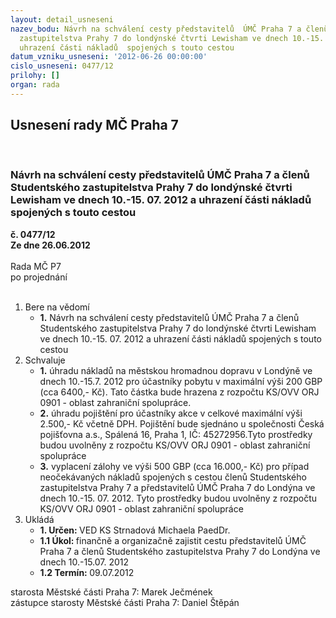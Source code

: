 ```yaml
---
layout: detail_usneseni
nazev_bodu: Návrh na schválení cesty představitelů  ÚMČ Praha 7 a členů Studentského
  zastupitelstva Prahy 7 do londýnské čtvrti Lewisham ve dnech 10.-15. 07. 2012 a
  uhrazení části nákladů  spojených s touto cestou
datum_vzniku_usneseni: '2012-06-26 00:00:00'
cislo_usneseni: 0477/12
prilohy: []
organ: rada
---
```

<div id="ucUsn_pList" class="usn">
	<span><h2>Usnesení rady MČ Praha 7 </h2>
<br></span><div class="standBody">
<span><h3>Návrh na schválení cesty představitelů  ÚMČ Praha 7 a členů Studentského zastupitelstva Prahy 7 do londýnské čtvrti Lewisham ve dnech 10.-15. 07. 2012 a uhrazení části nákladů  spojených s touto cestou</h3></span><div class="center">
		<strong>č. 0477/12</strong><br>
	</div>
<div class="center">
		<strong>Ze dne 26.06.2012</strong><br><br>
	</div>Rada MČ P7<br> po projednání<br><br><ol>
<li>Bere na vědomí<ul><li>
<strong>1.</strong> Návrh na schválení cesty představitelů  ÚMČ Praha 7 a členů Studentského zastupitelstva Prahy 7 do londýnské čtvrti Lewisham ve dnech 10.-15. 07. 2012 a uhrazení části nákladů  spojených s touto cestou</li></ul>
</li>
<li>Schvaluje<ul>
<li>
<strong>1.</strong> úhradu nákladů  na městskou hromadnou dopravu v Londýně ve dnech 10.-15.7. 2012 pro účastníky pobytu v maximální výši 200 GBP (cca 6400,- Kč).  Tato částka bude hrazena z rozpočtu KS/OVV ORJ 0901 - oblast zahraniční spolupráce.    </li>
<li>
<strong>2.</strong> úhradu pojištění pro účastníky akce v celkové maximální výši 2.500,- Kč včetně DPH. Pojištění bude sjednáno u společnosti Česká pojišťovna a.s., Spálená 16, Praha 1, IČ:  45272956.Tyto prostředky budou uvolněny z rozpočtu KS/OVV ORJ 0901 - oblast zahraniční spolupráce</li>
<li>
<strong>3.</strong> vyplacení zálohy ve výši 500  GBP (cca 16.000,- Kč) pro případ neočekávaných nákladů spojených s cestou členů Studentského zastupitelstva Prahy 7 a představitelů ÚMČ Praha 7 do Londýna ve dnech 10.-15. 07. 2012. Tyto prostředky budou uvolněny z rozpočtu KS/OVV ORJ 0901 - oblast zahraniční spolupráce      </li>
</ul>
</li>
<li>Ukládá<ul>
<li>
<strong>1. Určen: </strong>VED KS Strnadová Michaela PaedDr.</li>
<li>
<strong>1.1 Úkol: </strong>finančně  a organizačně zajistit cestu představitelů  ÚMČ Praha 7  a členů Studentského zastupitelstva Prahy 7  do Londýna ve dnech 10.-15.07. 2012</li>
<li>
<strong>1.2 Termín: </strong>09.07.2012</li>
</ul>
</li>
</ol>starosta Městské části Praha 7: Marek Ječmének<br>zástupce starosty Městské části Praha 7: Daniel Štěpán 
</div>
</div>